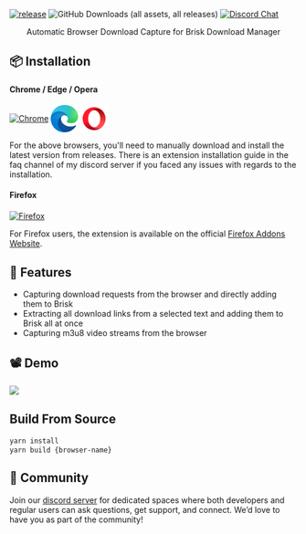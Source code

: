 [![release](https://img.shields.io/github/v/release/AminBhst/brisk-browser-extension?style=flat-square)](https://github.com/AminBhst/brisk/releases)
![GitHub Downloads (all assets, all releases)](https://img.shields.io/github/downloads/AminBhst/brisk-browser-extension/total?style=flat-square)
<a href="https://discord.gg/hGBDWNDHG3"><img alt="Discord Chat" src="https://img.shields.io/discord/1298990692000989225?color=5865F2&label=discord&style=flat-square"></a>


<p align="center">Automatic Browser Download Capture for Brisk Download Manager</p>


## :package: Installation
#### Chrome / Edge / Opera
[link-chrome]: https://github.com/AminBhst/brisk-browser-extension/releases/latest 'Version published on Chrome Web Store'

[<img src="https://raw.githubusercontent.com/alrra/browser-logos/90fdf03c/src/chrome/chrome.svg" width="48" alt="Chrome" valign="middle">][link-chrome] [<img src="https://raw.githubusercontent.com/alrra/browser-logos/90fdf03c/src/edge/edge.svg" width="48" alt="Edge" valign="middle">][link-chrome] [<img src="https://raw.githubusercontent.com/alrra/browser-logos/90fdf03c/src/opera/opera.svg" width="48" alt="Opera" valign="middle">][link-chrome]

<p>For the above browsers, you'll need to manually download and install the latest version from releases. There is an extension installation guide in the faq channel of my discord server if you faced any issues with regards to the installation.</p>

#### Firefox
[link-firefox]: https://addons.mozilla.org/en-US/firefox/addon/brisk/

[<img src="https://raw.githubusercontent.com/alrra/browser-logos/90fdf03c/src/firefox/firefox.svg" width="48" alt="Firefox" valign="middle">][link-firefox]

For Firefox users, the extension is available on the official [Firefox Addons Website](https://addons.mozilla.org/en-US/firefox/addon/brisk/).

## :rocket: Features
- Capturing download requests from the browser and directly adding them to Brisk
- Extracting all download links from a selected text and adding them to Brisk all at once
- Capturing m3u8 video streams from the browser

## :film_projector: Demo
<img align="center" src="Brisk-Demo.gif">

## Build From Source
```shell
yarn install
yarn build {browser-name}
```

## :busts_in_silhouette: Community
Join our [discord server](https://discord.gg/g8fwgZ84) for dedicated spaces where both developers and regular users can ask questions, get support, and connect. We’d love to have you as part of the community!
